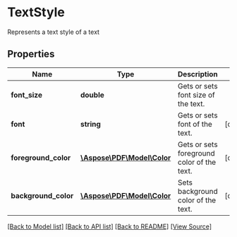 # TextStyle
Represents a text style of a text

## Properties
Name | Type | Description | Notes
------------ | ------------- | ------------- | -------------
**font_size** | **double** | Gets or sets font size of the text. | 
**font** | **string** | Gets or sets font of the text. | [optional]
**foreground_color** | [**\Aspose\PDF\Model\Color**](Color.md) | Gets or sets foreground color of the text. | [optional]
**background_color** | [**\Aspose\PDF\Model\Color**](Color.md) | Sets background color of the text. | [optional]

[[Back to Model list]](../README.md#documentation-for-models) [[Back to API list]](../README.md#documentation-for-api-endpoints) [[Back to README]](../README.md) [[View Source]](../src/Aspose/PDF/Model/TextStyle.php)

